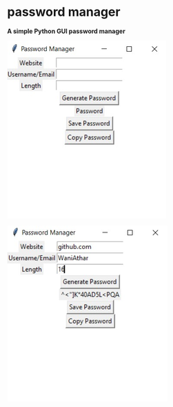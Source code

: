 # password manager

**A simple Python GUI password manager**


![Reference Image](https://raw.githubusercontent.com/WaniAthar/password_manager/main/Screenshot%202022-01-15%20211706.jpg)

![Reference Image](https://raw.githubusercontent.com/WaniAthar/password_manager/main/Screenshot%202022-01-15%20211824.jpg)

